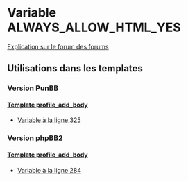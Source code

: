 # Variable ALWAYS_ALLOW_HTML_YES
[Explication sur le forum des forums](http://forum.forumactif.com/t294113-listing-des-variables#ALWAYS_ALLOW_HTML_YES)
## Utilisations dans les templates
### Version PunBB
#### [Template profile_add_body](punbb/profile_add_body.md)
* [Variable à la ligne 325](../punbb/profile_add_body.tpl#L325)
### Version phpBB2
#### [Template profile_add_body](subsilver/profile_add_body.md)
* [Variable à la ligne 284](../subsilver/profile_add_body.tpl#L284)